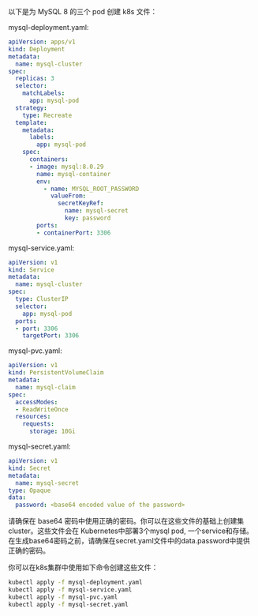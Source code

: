 以下是为 MySQL 8 的三个 pod 创建 k8s 文件：

mysql-deployment.yaml:
```yaml
apiVersion: apps/v1
kind: Deployment
metadata:
  name: mysql-cluster
spec:
  replicas: 3
  selector:
    matchLabels:
      app: mysql-pod
  strategy:
    type: Recreate
  template:
    metadata:
      labels:
        app: mysql-pod
    spec:
      containers:
      - image: mysql:8.0.29
        name: mysql-container
        env:
          - name: MYSQL_ROOT_PASSWORD
            valueFrom:
              secretKeyRef:
                name: mysql-secret
                key: password
        ports:
        - containerPort: 3306
```

mysql-service.yaml:
```yaml
apiVersion: v1
kind: Service
metadata:
  name: mysql-cluster
spec:
  type: ClusterIP
  selector:
    app: mysql-pod
  ports:
  - port: 3306
    targetPort: 3306
```

mysql-pvc.yaml:
```yaml
apiVersion: v1
kind: PersistentVolumeClaim
metadata:
  name: mysql-claim
spec:
  accessModes:
  - ReadWriteOnce
  resources:
    requests:
      storage: 10Gi
```

mysql-secret.yaml:
```yaml
apiVersion: v1
kind: Secret
metadata:
  name: mysql-secret
type: Opaque
data:
  password: <base64 encoded value of the password>
```

请确保在 base64 密码中使用正确的密码。你可以在这些文件的基础上创建集cluster。这些文件会在 Kubernetes中部署3个mysql pod, 一个service和存储。在生成base64密码之前，请确保在secret.yaml文件中的data.password中提供正确的密码。

你可以在k8s集群中使用如下命令创建这些文件：

```bash
kubectl apply -f mysql-deployment.yaml
kubectl apply -f mysql-service.yaml
kubectl apply -f mysql-pvc.yaml
kubectl apply -f mysql-secret.yaml
```